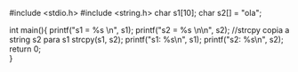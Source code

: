 #include <stdio.h>
#include <string.h>
char s1[10];
char s2[] = "ola";

int main(){
	printf("s1 = %s \n", s1);
	printf("s2 = %s \n\n", s2);
	     //strcpy copia a string s2 para s1
	strcpy(s1, s2);
	printf("s1: %s\n", s1);
	printf("s2: %s\n", s2);
	return 0;	
}
